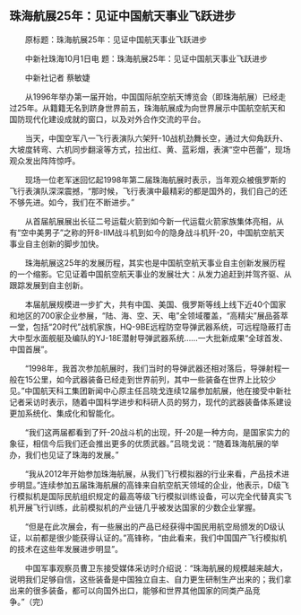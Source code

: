 ## 珠海航展25年：见证中国航天事业飞跃进步
　　原标题：珠海航展25年：见证中国航天事业飞跃进步

　　中新社珠海10月1日电 题：珠海航展25年：见证中国航天事业飞跃进步

　　中新社记者 蔡敏婕

　　从1996年举办第一届开始，中国国际航空航天博览会（即珠海航展）已经走过25年。从籍籍无名到跻身世界前五，珠海航展成为向世界展示中国航空航天和国防现代化建设成就的窗口，以及对外合作交流的平台。

　　当天，中国空军八一飞行表演队六架歼-10战机劲舞长空，通过大仰角跃升、大坡度转弯、六机同步翻滚等方式，拉出红、黄、蓝彩烟，表演“空中芭蕾”，现场观众发出阵阵惊呼。

　　现场一位老军迷回忆起1998年第二届珠海航展时表示，当年观众被俄罗斯的飞行表演队深深震撼，“那时候，飞行表演中最精彩的都是国外的，我们自己的还不够先进。如今，我们在不断进步。”

　　从首届航展展出长征二号运载火箭到如今新一代运载火箭家族集体亮相，从有“空中美男子”之称的歼8-IIM战斗机到如今的隐身战斗机歼-20，中国航空航天事业自主创新的脚步加快。

　　珠海航展这25年的发展历程，其实也是中国航空航天事业自主创新发展历程的一个缩影。它见证着中国航空航天事业的发展壮大：从发力追赶到并驾齐驱、从跟踪发展到自主创新。

　　本届航展规模进一步扩大，共有中国、美国、俄罗斯等线上线下近40个国家和地区的700家企业参展，“陆、海、空、天、电”全领域覆盖，“高精尖”展品荟萃一堂，包括“20时代”战机家族，HQ-9BE远程防空导弹武器系统，可远程隐蔽打击大中型水面舰艇及编队的YJ-18E潜射导弹武器系统……一大批新成果“全球首发、中国首展”。

　　“1998年，我首次参加航展时，我们当时的导弹武器还相对落后，导弹射程一般在15公里，如今武器装备已经走到世界前列，其中一些装备在世界上比较少见。”中国航天科工集团新闻中心原主任吕晓戈连续12届参加航展，他在接受中新社记者采访时表示，随着中国科学进步和科研人员的努力，现代的武器装备体系建设更加系统化、集成化和智能化。

　　“我们这两届都看到了歼-20战斗机的出现，歼-20是一种方向，是国家实力的象征，相信今后我们还会推出更多的优质武器。”吕晓戈说：“随着珠海航展的举办，我们也见证了珠海的发展。”

　　“我从2012年开始参加珠海航展，从我们飞行模拟器的行业来看，产品技术进步明显。”连续参加五届珠海航展的高锋来自航空航天领域的企业，他表示，D级飞行模拟机是国际民航组织规定的最高等级飞行模拟训练设备，可以完全代替真实飞机开展飞行训练，此前模拟机的产业链几乎被发达国家的少数企业掌握。

　　“但是在此次展会，有一些展出的产品已经获得中国民用航空局颁发的D级认证，以前都是很少能获得认证的。”高锋称，“由此看来，我们中国国产飞行模拟机的技术在这些年发展进步明显”。

　　中国军事观察员曹卫东接受媒体采访时介绍说：“珠海航展的规模越来越大，说明我们足够自信，这些装备是中国独立自主、自力更生研制生产出来的；我们拿出来的很多装备，都可以向国外出口，能够和世界其他国家的同类产品竞争。”（完）

